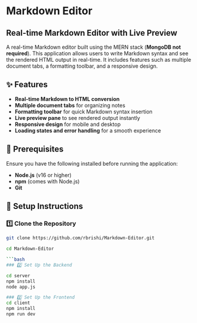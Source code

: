 # Markdown Editor  

## Real-time Markdown Editor with Live Preview  

A real-time Markdown editor built using the MERN stack (**MongoDB not required**). This application allows users to write Markdown syntax and see the rendered HTML output in real-time. It includes features such as multiple document tabs, a formatting toolbar, and a responsive design.  

## ✨ Features  

- **Real-time Markdown to HTML conversion**  
- **Multiple document tabs** for organizing notes  
- **Formatting toolbar** for quick Markdown syntax insertion  
- **Live preview pane** to see rendered output instantly  
- **Responsive design** for mobile and desktop  
- **Loading states and error handling** for a smooth experience  

## 📌 Prerequisites  

Ensure you have the following installed before running the application:  

- **Node.js** (v16 or higher)  
- **npm** (comes with Node.js)  
- **Git**  

## 🚀 Setup Instructions  

### 1️⃣ Clone the Repository  

```bash
git clone https://github.com/rbrishi/Markdown-Editor.git

cd Markdown-Editor

```bash
### 2️⃣ Set Up the Backend  

cd server
npm install
node app.js

### 2️⃣ Set Up the Frontend
cd client
npm install
npm run dev

